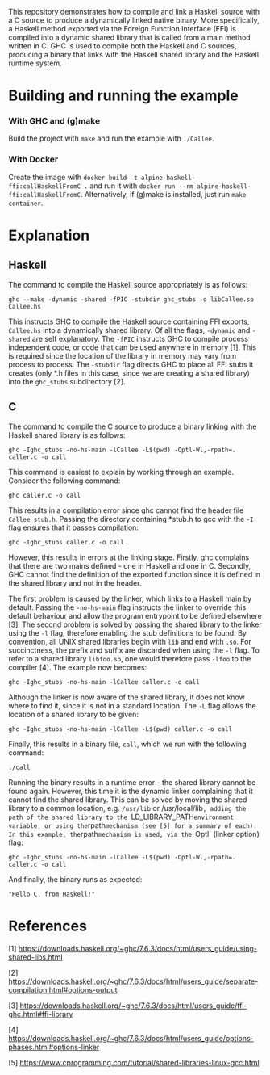This repository demonstrates how to compile and link a Haskell source
with a C source to produce a dynamically linked native binary. More specifically, a Haskell
method exported via the Foreign Function Interface (FFI) is compiled
into a dynamic shared library that is called from a main method written in C.
GHC is used to compile both the Haskell and C sources, producing a binary
that links with the Haskell shared library and the Haskell runtime system.

# Building and running the example

### With GHC and (g)make

Build the project with `make` and run the example with `./Callee`. 

### With Docker

Create the image with `docker build -t alpine-haskell-ffi:callHaskellFromC .` and
run it with `docker run --rm alpine-haskell-ffi:callHaskellFromC`.
Alternatively, if (g)make is installed, just run `make container`.

# Explanation

## Haskell

The command to compile the Haskell source appropriately is as follows:

	ghc --make -dynamic -shared -fPIC -stubdir ghc_stubs -o libCallee.so Callee.hs

This instructs GHC to compile the Haskell source containing FFI exports, `Callee.hs` into 
a dynamically shared library. Of all the flags, `-dynamic` and `-shared` are self explanatory. 
The `-fPIC` instructs GHC to compile process independent code, or code that can be used anywhere
in memory [1]. This is required since the location of the library in memory may vary from process to process.
The `-stubdir` flag directs GHC to place all FFI stubs it creates (only *.h files in this case, since
we are creating a shared library) into the `ghc_stubs` subdirectory [2].

## C
The command to compile the C source to produce a binary linking with the Haskell shared library
is as follows:

	ghc -Ighc_stubs -no-hs-main -lCallee -L$(pwd) -Optl-Wl,-rpath=. caller.c -o call

This command is easiest to explain by working through an example. Consider the following command:

	ghc caller.c -o call

This results in a compilation error since ghc cannot find the header file `Callee_stub.h`.
Passing  the directory containing *stub.h to gcc with the `-I` flag ensures
that it passes compilation: 

	ghc -Ighc_stubs caller.c -o call
			
However, this results in errors at the linking stage. Firstly, ghc complains that there are two
mains defined - one in Haskell and one in C. Secondly, GHC cannot find the definition of the
exported function since it is defined in the shared library and not in the header.

The first problem is caused by the linker, which links to a Haskell main by default.  Passing
the `-no-hs-main` flag instructs the linker to override this default behaviour and allow the program
entrypoint to be defined elsewhere [3]. The second problem is solved by passing the shared library
to the linker using the `-l` flag, therefore enabling the stub definitions to be found. By convention,
all UNIX shared libraries begin with `lib` and end with `.so`. For succinctness, the prefix and suffix
are discarded when using the `-l` flag. To refer to a shared library `libfoo.so`, one would therefore
pass `-lfoo` to the compiler [4]. The example now becomes:

	ghc -Ighc_stubs -no-hs-main -lCallee caller.c -o call
			
Although the linker is now aware of the shared library, it does not know where to find it, since it
is not in a standard location. The `-L` flag allows the location of a shared library to be given:

	ghc -Ighc_stubs -no-hs-main -lCallee -L$(pwd) caller.c -o call

Finally, this results in a binary file, `call`, which we run with the following command:

	./call

Running the binary results in a runtime error - the shared library cannot be found again. However,
this time it is the dynamic linker complaining that it cannot find the shared library.
This can be solved by moving the shared library to a common location, e.g. `/usr/lib` or /usr/local/lib`,
adding the path of the shared library to the `LD_LIBRARY_PATH` environment variable, or using the
`rpath` mechanism (see [5] for a summary of each). In this example, the `rpath` mechanism is used,
via the `-Optl` (linker option) flag:

	ghc -Ighc_stubs -no-hs-main -lCallee -L$(pwd) -Optl-Wl,-rpath=. caller.c -o call

And finally, the binary runs as expected:

	"Hello C, from Haskell!"

# References

[1] https://downloads.haskell.org/~ghc/7.6.3/docs/html/users_guide/using-shared-libs.html

[2] https://downloads.haskell.org/~ghc/7.6.3/docs/html/users_guide/separate-compilation.html#options-output

[3] https://downloads.haskell.org/~ghc/7.6.3/docs/html/users_guide/ffi-ghc.html#ffi-library

[4] https://downloads.haskell.org/~ghc/7.6.3/docs/html/users_guide/options-phases.html#options-linker

[5] https://www.cprogramming.com/tutorial/shared-libraries-linux-gcc.html
